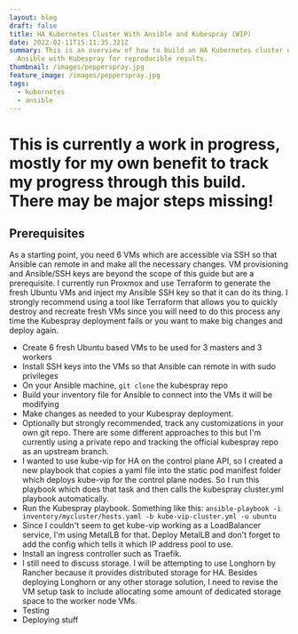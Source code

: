```yaml
---
layout: blog
draft: false
title: HA Kubernetes Cluster With Ansible and Kubespray (WIP)
date: 2022-02-11T15:11:35.321Z
summary: This is an overview of how to build an HA Kubernetes cluster using
  Ansible with Kubespray for reproducible results.
thumbnail: /images/pepperspray.jpg
feature_image: /images/pepperspray.jpg
tags:
  - kubernetes
  - ansible
---
```

# This is currently a work in progress, mostly for my own benefit to track my progress through this build. There may be major steps missing!

## Prerequisites
As a starting point, you need 6 VMs which are accessible via SSH so that Ansible can remote in and make all the necessary changes. VM provisioning and Ansible/SSH keys are beyond the scope of this guide but are a prerequisite. I currently run Proxmox and use Terraform to generate the fresh Ubuntu VMs and inject my Ansible SSH key so that it can do its thing. I strongly recommend using a tool like Terraform that allows you to quickly destroy and recreate fresh VMs since you will need to do this process any time the Kubespray deployment fails or you want to make big changes and deploy again.
- Create 6 fresh Ubuntu based VMs to be used for 3 masters and 3 workers
- Install SSH keys into the VMs so that Ansible can remote in with sudo privileges
- On your Ansible machine, `git clone` the kubespray repo
- Build your inventory file for Ansible to connect into the VMs it will be modifying
- Make changes as needed to your Kubespray deployment.
- Optionally but strongly recommended, track any customizations in your own git repo. There are some different approaches to this but I'm currently using a private repo and tracking the official kubespray repo as an upstream branch.
- I wanted to use kube-vip for HA on the control plane API, so I created a new playbook that copies a yaml file into the static pod manifest folder which deploys kube-vip for the control plane nodes. So I run this playbook which does that task and then calls the kubespray cluster.yml playbook automatically.
- Run the Kubespray playbook. Something like this: `ansible-playbook -i inventory/mycluster/hosts.yaml -b kube-vip-cluster.yml -u ubuntu`
- Since I couldn't seem to get kube-vip working as a LoadBalancer service, I'm using MetalLB for that. Deploy MetalLB and don't forget to add the config which tells it which IP address pool to use.
- Install an ingress controller such as Traefik.
- I still need to discuss storage. I will be attempting to use Longhorn by Rancher because it provides distributed storage for HA. Besides deploying Longhorn or any other storage solution, I need to revise the VM setup task to include allocating some amount of dedicated storage space to the worker node VMs.
- Testing
- Deploying stuff
